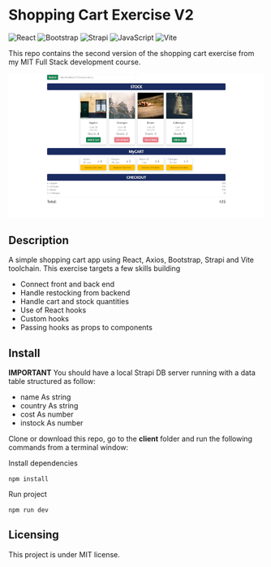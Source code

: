 # Shopping Cart Exercise V2

![React](https://img.shields.io/badge/react-%2320232a.svg?style=for-the-badge&logo=react&logoColor=%2361DAFB) ![Bootstrap](https://img.shields.io/badge/bootstrap-%23563D7C.svg?style=for-the-badge&logo=bootstrap&logoColor=white) ![Strapi](https://img.shields.io/badge/strapi-%232E7EEA.svg?style=for-the-badge&logo=strapi&logoColor=white) ![JavaScript](https://img.shields.io/badge/javascript-%23323330.svg?style=for-the-badge&logo=javascript&logoColor=%23F7DF1E) ![Vite](https://img.shields.io/badge/vite-%23646CFF.svg?style=for-the-badge&logo=vite&logoColor=white)

This repo contains the second version of the shopping cart exercise from my MIT Full Stack development course.

<!-- Live demo [here](https://mike-veilleux.github.io/Shopping-Cart-Exercise/) -->

<img src="https://github.com/Mike-Veilleux/Shopping-Cart-V2/blob/main/client/src/assets/screenshot_ShoppingCart_V2.png">

## Description

A simple shopping cart app using React, Axios, Bootstrap, Strapi and Vite toolchain. This exercise targets a few skills building

- Connect front and back end
- Handle restocking from backend
- Handle cart and stock quantities
- Use of React hooks
- Custom hooks
- Passing hooks as props to components

## Install

**IMPORTANT**
You should have a local Strapi DB server running with a data table structured as follow:

- name As string
- country As string
- cost As number
- instock As number

Clone or download this repo, go to the **client** folder and run the following commands from a terminal window:

Install dependencies

```
npm install
```

Run project

```
npm run dev
```

## Licensing

This project is under MIT license.
